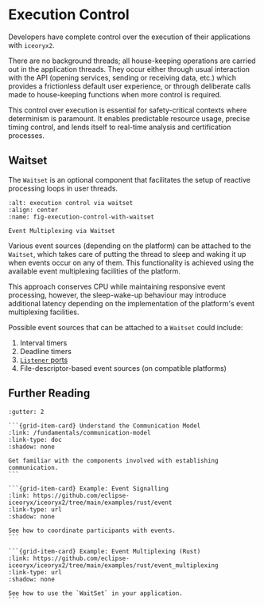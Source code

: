 # Execution Control

Developers have complete control over the execution of their applications with
`iceoryx2`.

There are no background threads; all house-keeping operations are carried out
in the application threads. They occur either through usual interaction with
the API (opening services, sending or receiving data, etc.) which provides a
frictionless default user experience, or through deliberate calls made to
house-keeping functions when more control is required.

This control over execution is essential for safety-critical contexts where
determinism is paramount. It enables predictable resource usage, precise timing
control, and lends itself to real-time analysis and certification processes.

## Waitset

The `Waitset` is an optional component that facilitates the setup of reactive
processing loops in user threads.

```{figure} /images/execution-control-waitset.svg
:alt: execution control via waitset
:align: center
:name: fig-execution-control-with-waitset

Event Multiplexing via Waitset
```

Various event sources (depending on the platform) can be attached to the
`Waitset`, which takes care of putting the thread to sleep and waking it up
when events occur on any of them. This functionality is achieved using the
available event multiplexing facilities of the platform.

This approach conserves CPU while maintaining responsive event processing,
however, the sleep-wake-up behaviour may introduce additional latency
depending on the implementation of the platform's event multiplexing
facilities.

Possible event sources that can be attached to a `Waitset` could include:

1. Interval timers
2. Deadline timers
3. [`Listener` ports](messaging-patterns/event.md)
4. File-descriptor-based event sources (on compatible platforms)

## Further Reading

````{grid} 1 1 2 3
:gutter: 2

```{grid-item-card} Understand the Communication Model
:link: /fundamentals/communication-model
:link-type: doc
:shadow: none

Get familiar with the components involved with establishing communication.
```

```{grid-item-card} Example: Event Signalling
:link: https://github.com/eclipse-iceoryx/iceoryx2/tree/main/examples/rust/event
:link-type: url
:shadow: none

See how to coordinate participants with events.
```

```{grid-item-card} Example: Event Multiplexing (Rust)
:link: https://github.com/eclipse-iceoryx/iceoryx2/tree/main/examples/rust/event_multiplexing
:link-type: url
:shadow: none

See how to use the `WaitSet` in your application.
```

````
